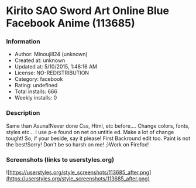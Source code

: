 # Kirito SAO Sword Art Online Blue Facebook Anime (113685)

### Information
- Author: Minoujill24 (unknown)
- Created at: unknown
- Updated at: 5/10/2015, 1:48:16 AM
- License: NO-REDISTRIBUTION
- Category: facebook
- Rating: undefined
- Total installs: 666
- Weekly installs: 0


### Description
Same than Asuna!Never done Css, Html, etc before.... Change colors, fonts, styles etc... I use p-e found on net on untitle ed. Make a lot of change tought! So, if your beside, say it please! First Backround edit too. Paint is not the best!Sorry! Don't be so harsh on me! ;)Work on Firefox!


### Screenshots (links to userstyles.org)
![https://userstyles.org/style_screenshots/113685_after.png](https://userstyles.org/style_screenshots/113685_after.png)


